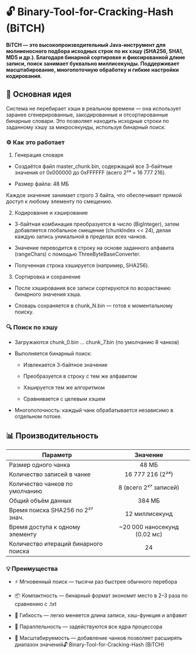 # 🔓 Binary-Tool-for-Cracking-Hash (BiTCH)

#### BiTCH — это высокопроизводительный Java-инструмент для молниеносного подбора исходных строк по их хэшу (SHA256, SHA1, MD5 и др.). Благодаря бинарной сортировке и фиксированной длине записи, поиск занимает буквально миллисекунды. Поддерживает масштабирование, многопоточную обработку и гибкие настройки кодирования.

## 🧠 Основная идея

Система не перебирает хэши в реальном времени — она использует заранее сгенерированные, закодированные и отсортированные
бинарные словари. Это позволяет находить исходные строки по заданному хэшу за микросекунды, используя бинарный поиск.

### ⚙️ Как это работает

1. Генерация словаря
* Создаётся файл master_chunk.bin, содержащий все 3-байтные значения от 0x000000 до 0xFFFFFF (всего 2²⁴ = 16 777 216).

* Размер файла: 48 МБ

Каждое значение занимает строго 3 байта, что обеспечивает прямой доступ к любому элементу по смещению.

2. Кодирование и хэширование
* 3-байтная комбинация преобразуется в число (BigInteger), затем добавляется глобальное смещение (chunkIndex << 24),
   делая каждую запись уникальной в пределах всех чанков.

* Значение переводится в строку на основе заданного алфавита (rangeChars) с помощью ThreeByteBaseConverter.

* Полученная строка хэшируется (например, SHA256).

3. Сортировка и сохранение
* После хэширования все записи сортируются по возрастанию бинарного значения хэша.

* Словарь сохраняется в chunk_N.bin — готов к моментальному поиску.

### 🔍 Поиск по хэшу

* Загружаются chunk_0.bin … chunk_7.bin (по умолчанию 8 чанков)

* Выполняется бинарный поиск:

   * Извлекается 3-байтное значение

  * Преобразуется в строку с тем же алфавитом

  * Хэшируется тем же алгоритмом

  * Сравнивается с целевым хэшем

* Многопоточность: каждый чанк обрабатывается независимо в отдельном потоке.

## 📊 Производительность

| Параметр                             |           Значение           |
|--------------------------------------|:----------------------------:|
| Размер одного чанка                  |            48 МБ             |
| Количество записей в чанке           |       16 777 216 (2²⁴)       |
| Количество чанков по умолчанию       |    8 (всего 2²⁷ записей)     |
| Общий объём данных                   |            384 МБ            |
| Время поиска SHA256 по 2²⁷ знач.     |        12 миллисекунд        |
| Время доступа к одному элементу      | ~20 000 наносекунд (0.02 мс) |
| Количество итераций бинарного поиска |              24              |

### 💡 Преимущества
* ⚡ Мгновенный поиск — тысячи раз быстрее обычного перебора

* 📦 Компактность — бинарный формат экономит место в 2–3 раза по сравнению с .txt

* 🔧 Гибкость — легко меняется длина записи, хэш-функция и алфавит

* 🧵 Параллельность — задействуются все ядра процессора

* 🧩 Масштабируемость — добавление чанков позволяет расширять диапазон значений🔓 Binary-Tool-for-Cracking-Hash (BiTCH)
